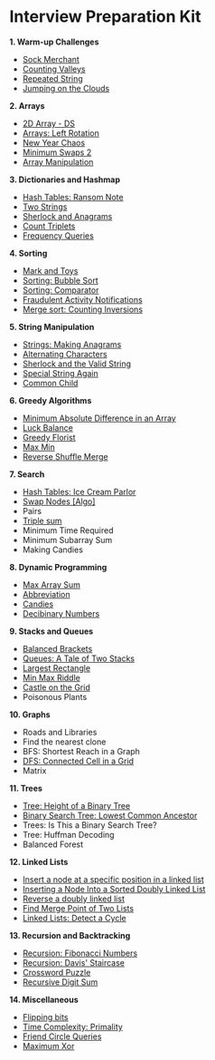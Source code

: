 # Interview Preparation Kit

<b>1. Warm-up Challenges</b>

* [Sock Merchant](https://github.com/mariazevedo88/hackerrank-challenges/blob/master/src/main/java/io/github/mariazevedo88/hc/prepkit/warmup/SockMerchant.java)
* [Counting Valleys](https://github.com/mariazevedo88/hackerrank-challenges/blob/master/src/main/java/io/github/mariazevedo88/hc/prepkit/warmup/CountingValleys.java)
* [Repeated String](https://github.com/mariazevedo88/hackerrank-challenges/blob/master/src/main/java/io/github/mariazevedo88/hc/prepkit/warmup/RepeatedString.java)
* [Jumping on the Clouds](https://github.com/mariazevedo88/hackerrank-challenges/blob/master/src/main/java/io/github/mariazevedo88/hc/prepkit/warmup/JumpingClouds.java)

<b>2. Arrays</b>

* [2D Array - DS](https://github.com/mariazevedo88/hackerrank-challenges/blob/master/src/main/java/io/github/mariazevedo88/hc/prepkit/arrays/ArrayDS2D.java)
* [Arrays: Left Rotation](https://github.com/mariazevedo88/hackerrank-challenges/blob/master/src/main/java/io/github/mariazevedo88/hc/prepkit/arrays/ArraysLeftRotation.java)
* [New Year Chaos](https://github.com/mariazevedo88/hackerrank-challenges/blob/master/src/main/java/io/github/mariazevedo88/hc/prepkit/arrays/NewYearChaos.java)
* [Minimum Swaps 2](https://github.com/mariazevedo88/hackerrank-challenges/blob/master/src/main/java/io/github/mariazevedo88/hc/prepkit/arrays/MinimumSwaps2.java)
* [Array Manipulation](https://github.com/mariazevedo88/hackerrank-challenges/blob/master/src/main/java/io/github/mariazevedo88/hc/prepkit/arrays/ArrayManipulation.java)

<b>3. Dictionaries and Hashmap</b>

* [Hash Tables: Ransom Note](https://github.com/mariazevedo88/hackerrank-challenges/blob/master/src/main/java/io/github/mariazevedo88/hc/prepkit/hashmaps/RansomNote.java)
* [Two Strings](https://github.com/mariazevedo88/hackerrank-challenges/blob/master/src/main/java/io/github/mariazevedo88/hc/prepkit/hashmaps/TwoStrings.java)
* [Sherlock and Anagrams](https://github.com/mariazevedo88/hackerrank-challenges/blob/master/src/main/java/io/github/mariazevedo88/hc/prepkit/hashmaps/SherlockAnagrams.java)
* [Count Triplets](https://github.com/mariazevedo88/hackerrank-challenges/blob/master/src/main/java/io/github/mariazevedo88/hc/prepkit/hashmaps/CountTriplets.java)
* [Frequency Queries](https://github.com/mariazevedo88/hackerrank-challenges/blob/master/src/main/java/io/github/mariazevedo88/hc/prepkit/hashmaps/FrequencyQueries.java)

<b>4. Sorting</b>

* [Mark and Toys](https://github.com/mariazevedo88/hackerrank-challenges/blob/master/src/main/java/io/github/mariazevedo88/hc/prepkit/sorting/MarkToys.java)
* [Sorting: Bubble Sort](https://github.com/mariazevedo88/hackerrank-challenges/blob/master/src/main/java/io/github/mariazevedo88/hc/prepkit/sorting/BubbleSort.java)
* [Sorting: Comparator](https://github.com/mariazevedo88/hackerrank-challenges/blob/master/src/main/java/io/github/mariazevedo88/hc/prepkit/sorting/SortingComparator.java)
* [Fraudulent Activity Notifications](https://github.com/mariazevedo88/hackerrank-challenges/blob/master/src/main/java/io/github/mariazevedo88/hc/prepkit/sorting/FraudulentActivityNotifications.java)
* [Merge sort: Counting Inversions](https://github.com/mariazevedo88/hackerrank-challenges/blob/master/src/main/java/io/github/mariazevedo88/hc/prepkit/sorting/MergeSortCountingInversions.java)

<b>5. String Manipulation</b>

* [Strings: Making Anagrams](https://github.com/mariazevedo88/hackerrank-challenges/blob/master/src/main/java/io/github/mariazevedo88/hc/prepkit/strings/MakingAnagrams.java)
* [Alternating Characters](https://github.com/mariazevedo88/hackerrank-challenges/blob/master/src/main/java/io/github/mariazevedo88/hc/prepkit/strings/AlternatingCharacters.java)
* [Sherlock and the Valid String](https://github.com/mariazevedo88/hackerrank-challenges/blob/master/src/main/java/io/github/mariazevedo88/hc/prepkit/strings/SherlockValidString.java)
* [Special String Again](https://github.com/mariazevedo88/hackerrank-challenges/blob/master/src/main/java/io/github/mariazevedo88/hc/prepkit/strings/SpecialStringAgain.java)
* [Common Child](https://github.com/mariazevedo88/hackerrank-challenges/blob/master/src/main/java/io/github/mariazevedo88/hc/prepkit/strings/CommonChild.java)

<b>6. Greedy Algorithms</b>

* [Minimum Absolute Difference in an Array](https://github.com/mariazevedo88/hackerrank-challenges/blob/master/src/main/java/io/github/mariazevedo88/hc/prepkit/greedy/MinimumAbsoluteDifference.java)
* [Luck Balance](https://github.com/mariazevedo88/hackerrank-challenges/blob/master/src/main/java/io/github/mariazevedo88/hc/prepkit/greedy/LuckBalance.java)
* [Greedy Florist](https://github.com/mariazevedo88/hackerrank-challenges/blob/master/src/main/java/io/github/mariazevedo88/hc/prepkit/greedy/GreedyFlorist.java)
* [Max Min](https://github.com/mariazevedo88/hackerrank-challenges/blob/master/src/main/java/io/github/mariazevedo88/hc/prepkit/greedy/MaxMin.java)
* [Reverse Shuffle Merge](https://github.com/mariazevedo88/hackerrank-challenges/blob/master/src/main/java/io/github/mariazevedo88/hc/prepkit/greedy/ReverseShuffleMerge.java)

<b>7. Search</b>

* [Hash Tables: Ice Cream Parlor](https://github.com/mariazevedo88/hackerrank-challenges/blob/master/src/main/java/io/github/mariazevedo88/hc/prepkit/search/IceCreamParlor.java)
* [Swap Nodes [Algo]](https://github.com/mariazevedo88/hackerrank-challenges/blob/master/src/main/java/io/github/mariazevedo88/hc/prepkit/search/SwapNodes.java)
* Pairs
* [Triple sum](https://github.com/mariazevedo88/hackerrank-challenges/blob/master/src/main/java/io/github/mariazevedo88/hc/prepkit/search/TripleSum.java)
* Minimum Time Required
* Minimum Subarray Sum
* Making Candies

<b>8. Dynamic Programming</b>

* [Max Array Sum](https://github.com/mariazevedo88/hackerrank-challenges/blob/master/src/main/java/io/github/mariazevedo88/hc/prepkit/dynamic/MaxArraySum.java)
* [Abbreviation](https://github.com/mariazevedo88/hackerrank-challenges/blob/master/src/main/java/io/github/mariazevedo88/hc/prepkit/dynamic/Abbreviation.java)
* [Candies](https://github.com/mariazevedo88/hackerrank-challenges/blob/master/src/main/java/io/github/mariazevedo88/hc/prepkit/dynamic/Candies.java)
* [Decibinary Numbers](https://github.com/mariazevedo88/hackerrank-challenges/blob/master/src/main/java/io/github/mariazevedo88/hc/prepkit/dynamic/DecibinaryNumbers.java)

<b>9. Stacks and Queues</b>

* [Balanced Brackets](https://github.com/mariazevedo88/hackerrank-challenges/blob/master/src/main/java/io/github/mariazevedo88/hc/prepkit/stacks/BalancedBrackets.java)
* [Queues: A Tale of Two Stacks](https://github.com/mariazevedo88/hackerrank-challenges/blob/master/src/main/java/io/github/mariazevedo88/hc/prepkit/stacks/TaleTwoStacks.java)
* [Largest Rectangle](https://github.com/mariazevedo88/hackerrank-challenges/blob/master/src/main/java/io/github/mariazevedo88/hc/prepkit/stacks/LargestRectangle.java)
* [Min Max Riddle](https://github.com/mariazevedo88/hackerrank-challenges/blob/master/src/main/java/io/github/mariazevedo88/hc/prepkit/stacks/MinMaxRiddle.java)
* [Castle on the Grid](https://github.com/mariazevedo88/hackerrank-challenges/blob/master/src/main/java/io/github/mariazevedo88/hc/prepkit/stacks/CastleGrid.java)
* Poisonous Plants

<b>10. Graphs</b>

* Roads and Libraries
* Find the nearest clone
* BFS: Shortest Reach in a Graph
* [DFS: Connected Cell in a Grid](https://github.com/mariazevedo88/hackerrank-challenges/blob/master/src/main/java/io/github/mariazevedo88/hc/prepkit/graphs/DFSConnectedCellGrid.java)
* Matrix

<b>11. Trees</b>

* [Tree: Height of a Binary Tree](https://github.com/mariazevedo88/hackerrank-challenges/blob/master/src/main/java/io/github/mariazevedo88/hc/prepkit/trees/HeightBinaryTree.java)
* [Binary Search Tree: Lowest Common Ancestor](https://github.com/mariazevedo88/hackerrank-challenges/blob/master/src/main/java/io/github/mariazevedo88/hc/prepkit/trees/LowestCommonAncestor.java)
* Trees: Is This a Binary Search Tree?
* Tree: Huffman Decoding
* Balanced Forest

<b>12. Linked Lists</b>

* [Insert a node at a specific position in a linked list](https://github.com/mariazevedo88/hackerrank-challenges/blob/master/src/main/java/io/github/mariazevedo88/hc/prepkit/linkedlist/NodeSpecificPosition.java)
* [Inserting a Node Into a Sorted Doubly Linked List](https://github.com/mariazevedo88/hackerrank-challenges/blob/master/src/main/java/io/github/mariazevedo88/hc/prepkit/linkedlist/InsertDoublyLinkedList.java)
* [Reverse a doubly linked list](https://github.com/mariazevedo88/hackerrank-challenges/blob/master/src/main/java/io/github/mariazevedo88/hc/prepkit/linkedlist/ReverseDoublyLinkedList.java)
* [Find Merge Point of Two Lists](https://github.com/mariazevedo88/hackerrank-challenges/blob/master/src/main/java/io/github/mariazevedo88/hc/prepkit/linkedlist/MergePointTwoLists.java)
* [Linked Lists: Detect a Cycle](https://github.com/mariazevedo88/hackerrank-challenges/blob/master/src/main/java/io/github/mariazevedo88/hc/prepkit/linkedlist/DetectCycle.java)

<b>13. Recursion and Backtracking</b>

* [Recursion: Fibonacci Numbers](https://github.com/mariazevedo88/hackerrank-challenges/blob/master/src/main/java/io/github/mariazevedo88/hc/prepkit/recursion/FibonacciNumbers.java)
* [Recursion: Davis' Staircase](https://github.com/mariazevedo88/hackerrank-challenges/blob/master/src/main/java/io/github/mariazevedo88/hc/prepkit/recursion/DavisStaircase.java)
* [Crossword Puzzle](https://github.com/mariazevedo88/hackerrank-challenges/blob/master/src/main/java/io/github/mariazevedo88/hc/prepkit/recursion/CrosswordPuzzle.java)
* [Recursive Digit Sum](https://github.com/mariazevedo88/hackerrank-challenges/blob/master/src/main/java/io/github/mariazevedo88/hc/prepkit/recursion/RecursiveDigitSum.java)

<b>14. Miscellaneous</b>

* [Flipping bits](https://github.com/mariazevedo88/hackerrank-challenges/blob/master/src/main/java/io/github/mariazevedo88/hc/prepkit/misc/FlippingBits.java)
* [Time Complexity: Primality](https://github.com/mariazevedo88/hackerrank-challenges/blob/master/src/main/java/io/github/mariazevedo88/hc/prepkit/misc/TimeComplexityPrimality.java)
* [Friend Circle Queries](https://github.com/mariazevedo88/hackerrank-challenges/blob/master/src/main/java/io/github/mariazevedo88/hc/prepkit/misc/FriendCircleQueries.java)
* [Maximum Xor](https://github.com/mariazevedo88/hackerrank-challenges/blob/master/src/main/java/io/github/mariazevedo88/hc/prepkit/misc/MaximumXor.java)